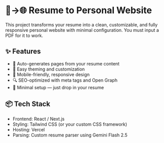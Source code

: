 # 📄→🌐 Resume to Personal Website

This project transforms your resume into a clean, customizable, and fully responsive personal website with minimal configuration. You must input a PDF for it to work.

## ✨ Features

- 🧠 Auto-generates pages from your resume content
- 🎨 Easy theming and customization
- 📱 Mobile-friendly, responsive design
- 🔍 SEO-optimized with meta tags and Open Graph
- 🧰 Minimal setup — just drop in your resume

## 📦 Tech Stack

- Frontend: React / Next.js
- Styling: Tailwind CSS (or your custom CSS framework)
- Hosting: Vercel 
- Parsing: Custom resume parser using Gemini Flash 2.5

